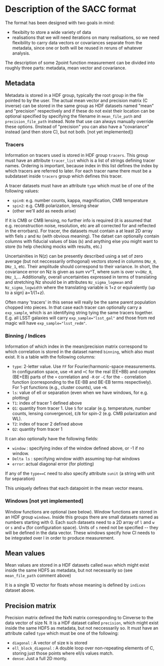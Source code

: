 # Description of the SACC format

The format has been designed with two goals in mind:
 * flexibilty to store a wide variety of data 
 * realisations that we will need iterations on many realisations, so we need flexibility to carry data vectors or covariances separate from the metadata, since one or both will be reused in reruns of whatever analysis.
 
 The description of some 2point function measurement can be divided into roughly three parts: metadata, mean vector and covariance.
 
## Metadata ##
 
Metadata is stored in a HDF group, typically the root group in the file pointed to by the user. The actual mean vector and precision matrix (C inverse) can be stored in the same group as HDF datasets named "mean" and "precision" respectively and if these do not exist their location can be optional specified by specifying the filename in `mean_file_path` and `precision_file_path` instead. Note that use can always manually override these options. (Instead of "precision" you can also have a "covariance" instead (and then store C), but not both. [not yet implemented])

### Tracers ###

Information on tracers used is stored in HDF group `tracers`. This group must have an attribute `tracer_list` which is a list of strings defining tracer names. Ordering is important, because index in this list defines the index by which tracers are referred to later. For each tracer name there must be a subdataset inside `tracers` group which defines this tracer. 

A tracer datasets must have an attribute `type` which must be of one of the following values:
 * `spin0`: e.g. number counts, kappa, magnification, CMB temperature
 * `spin2`: e.g. CMB polarization, lensing shear
 * (other we'll add as needs arise)
 
If it is CMB or CMB lensing, no further info is required (it is assumed that e.g. reconstruction noise, resolution, etc are all corrected for and reflected in the errorbars). For tracer, the datasets must contain a at least 2D array with fiels `z` and `Nz` (with obvious meaning). The datset can optionally contain columns with fiducial values of bias (`b`) and anything else you might want to store (to help checking mocks with results, etc.)

Uncertainities in N(z) can be presently described using a set of zero average (but not neccessarily orthogonal) vectors stored in columns `DNz_0`, `DNz_1`, etc. Their amplitude should correspond to their variance. In short, the covariance error on Nz is given as sum vv^T, where sum is over v=`DNz_0`, `DNz_1`,... Additionally, overall uncertainties expressed in terms of translating and stretching Nz should be in attributes `Nz_sigma_logmean` and `Nz_sigma_logwidth` where the translating variable is 1+z or equivalently (up to a sign) a=1/(1+z).

Often many 'tracers' in this sense will really be the same parent population chopped into pieces. In that case each tracer can optionally carry a `exp_sample`, which is an identifying string tying the same tracers together. E.g. all LSST galaxies will carry `exp_sample="lsst_gal"` and those from red magic will have `exp_sample="lsst_redm"`.

### Binning / Indices ###

Information of which index in the mean/precision matrix correspond to
which correlation is stored in the dataset named `binning`, which also
must exist. It is a table with the following columns:
 * `type`: 2-letter value. Use `FF` for Fourier/harmonic-space measurements. In configuration space, use `+R` and `+C` for the real (EE+BB) and complex (BE+EB) parts of the `+` correlation and `-R` or `-C` for the `-` correlation function (corresponding to the EE-BB and BE-EB terms respectively). For 1-pt functions (e.g., cluster counts), use `+N`.
 * `ls`: value of ell or separation (even when we have windows, for e.g. plotting)
 * `T1`: index of tracer 1 defined above
 * `Q1`: quantity from tracer 1. Use `S` for scalar (e.g. temperature, number counts, lensing convergence), `E`/`B` for spin-2 (e.g. CMB polarization and WL).
 * `T2`: index of tracer 2 defined above
 * `Q2`: quantity from tracer 1
 
It can also optionally have the following fields:
 * `window` : specifying index of the window defined above, or -1 if no window.
 * `Delta ls` : specifying window width assuming top-hat windows
 * `error`: actual diagonal error (for plotting)

If any of the `type==C` need to also specify attribute `sunit` (a
string with unit for separation)

This uniquely defines that each datapoint in the mean vector means. 

### Windows [not yet implemented] ###

Window functions are optional (see below). Window functions are stored in an HDF group `windows`. Inside this groups there are small datasets named as numbers starting with 0.  Each such datasets need to a 2D array of `l` and `w` or `s` and `w` (for configuration space). Units of `s` need not be specified -- they will be defined in the data vector. These windows specify how Cl needs to be integrated over l in order to produce measurement.

## Mean values ##

Mean values are stored in a HDF datasets called `mean` which might
exist inside the same HDF5 as metadata, but not necessarily so (see
`mean_file_path` comment above)

It is a single 1D vector for floats whose meaning is defined by
`indices` dataset above. 
 
 
## Precision matrix ##
 
Precision matrix defined the NxN matrix corresponding to Cinverse to the data vector of size N. It is a HDF dataset called `precision`, which might exist inside the same HDF5 as metadata, but not neccessarily so. It must have an attribute called `type` which must be one of the following:
 * `diagonal` : A vector of size `N` is stored
 * `ell_block_diagonal` : A double loop over non-repeating elements of C, storing just those points where ell/s values match. 
 * `dense`: Just a full 2D monty.
 
 
